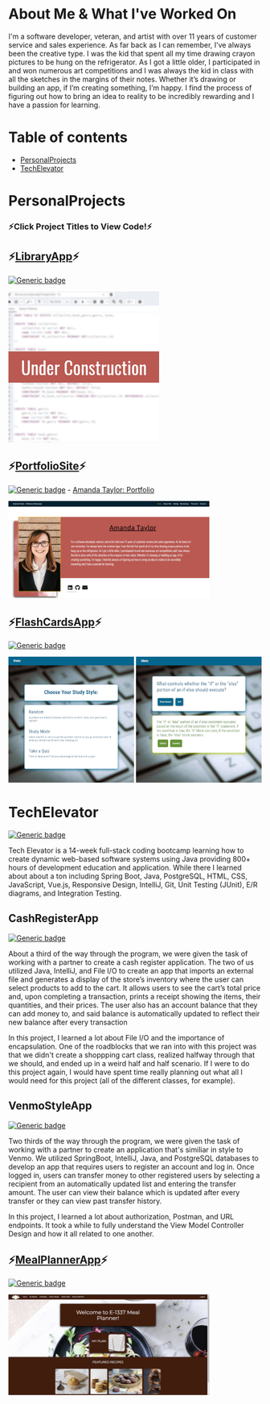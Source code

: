 # About Me & What I've Worked On

I'm a software developer, veteran, and artist with over 11 years of customer service and sales experience. As far back as I can remember, I’ve always been the creative type. I was the kid that spent all my time drawing crayon pictures to be hung on the refrigerator. As I got a little older, I participated in and won numerous art competitions and I was always the kid in class with all the sketches in the margins of their notes. Whether it’s drawing or building an app, if I’m creating something, I’m happy. I find the process of figuring out how to bring an idea to reality to be incredibly rewarding and I have a passion for learning.

# Table of contents

- [PersonalProjects](#personalprojects)
- [TechElevator](#techelevator)


# PersonalProjects

### ⚡Click Project Titles to View Code!⚡


## ⚡[LibraryApp](https://github.com/ATaylorN/library_side_project)⚡

[![Generic badge](https://img.shields.io/badge/STATUS-IN_PROGRESS-red.svg)](https://shields.io/)

<img src="/library.png" width="300"> 

## ⚡[PortfolioSite](https://github.com/ATaylorN/portfolio/tree/main/portfolio-site)⚡

[![Generic badge](https://img.shields.io/badge/STATUS-COMPLETE-GREEN.svg)](https://shields.io/)  - [Amanda Taylor: Portfolio](https://amandataylor-portfolio.netlify.app "My finished site")

<img src="/aboutme.jpg" width="400"> 

## ⚡[FlashCardsApp](https://github.com/ATaylorN/flashcards)⚡ 

[![Generic badge](https://img.shields.io/badge/STATUS-COMPLETE-GREEN.svg)](https://shields.io/)

<img src="/landing-page.png" width="250" height="250"> <img src="/questions.png" width="250" height="250">

# TechElevator

[![Generic badge](https://img.shields.io/badge/STATUS-COMPLETE-GREEN.svg)](https://shields.io/)

Tech Elevator is a 14-week full-stack coding bootcamp learning how to create dynamic web-based software systems using Java providing 800+ hours of development education and application. While there I learned about about a ton including Spring Boot, Java, PostgreSQL, HTML, CSS, JavaScript, Vue.js, Responsive Design, IntelliJ, Git, Unit Testing (JUnit), E/R diagrams, and Integration Testing.

## CashRegisterApp

[![Generic badge](https://img.shields.io/badge/STATUS-COMPLETE-GREEN.svg)](https://shields.io/)

About a third of the way through the program, we were given the task of working with a partner to create a cash register application. The two of us utilized Java, IntelliJ, and File I/O to create an app that imports an external file and generates a display of the store’s inventory where the user can select products to add to the cart. It allows users to see the cart’s total price and, upon completing a transaction, prints a receipt showing the items, their quantities, and their prices. The user also has an account balance that they can add money to, and said balance is automatically updated to reflect their new balance after every transaction

In this project, I learned a lot about File I/O and the importance of encapsulation. One of the roadblocks that we ran into with this project was that we didn't create a shoppping cart class, realized halfway through that we should, and ended up in a weird half and half scenario. If I were to do this project again, I would have spent time really planning out what all I would need for this project (all of the different classes, for example).

## VenmoStyleApp

[![Generic badge](https://img.shields.io/badge/STATUS-COMPLETE-GREEN.svg)](https://shields.io/)

Two thirds of the way through the program, we were given the task of working with a partner to create an application that's similiar in style to Venmo. We utilized SpringBoot, IntelliJ, Java, and PostgreSQL databases to develop an app that requires users to register an account and log in. Once logged in, users can transfer money to other registered users by selecting a recipient from an automatically updated list and entering the transfer amount. The user can view their balance which is updated after every transfer or they can view past transfer history.

In this project, I learned a lot about authorization, Postman, and URL endpoints. It took a while to fully understand the View Model Controller Design and how it all related to one another.  

## ⚡[MealPlannerApp](https://github.com/ATaylorN/capstone3_mealplanner)⚡

[![Generic badge](https://img.shields.io/badge/STATUS-COMPLETE-GREEN.svg)](https://shields.io/)

<img src="/LandingPage.png" width="400">


<!--
**ATaylorN/ATaylorN** is a ✨ _special_ ✨ repository because its `README.md` (this file) appears on your GitHub profile.

Here are some ideas to get you started:

- 🔭 I’m currently working on a coding bootcamp
- 🌱 I’m currently learning about GitHub
- 👯 I’m looking to collaborate on ...
- 🤔 I’m looking for help with ...
- 💬 Ask me about ...
- 📫 How to reach me: ...
- 😄 Pronouns: she/her
- ⚡ Fun fact: I was born in the Netherlands
-->
